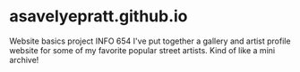 # asavelyepratt.github.io
Website basics project INFO 654
I've put together a gallery and artist profile website for some of my favorite popular street artists. Kind of like a mini archive!
